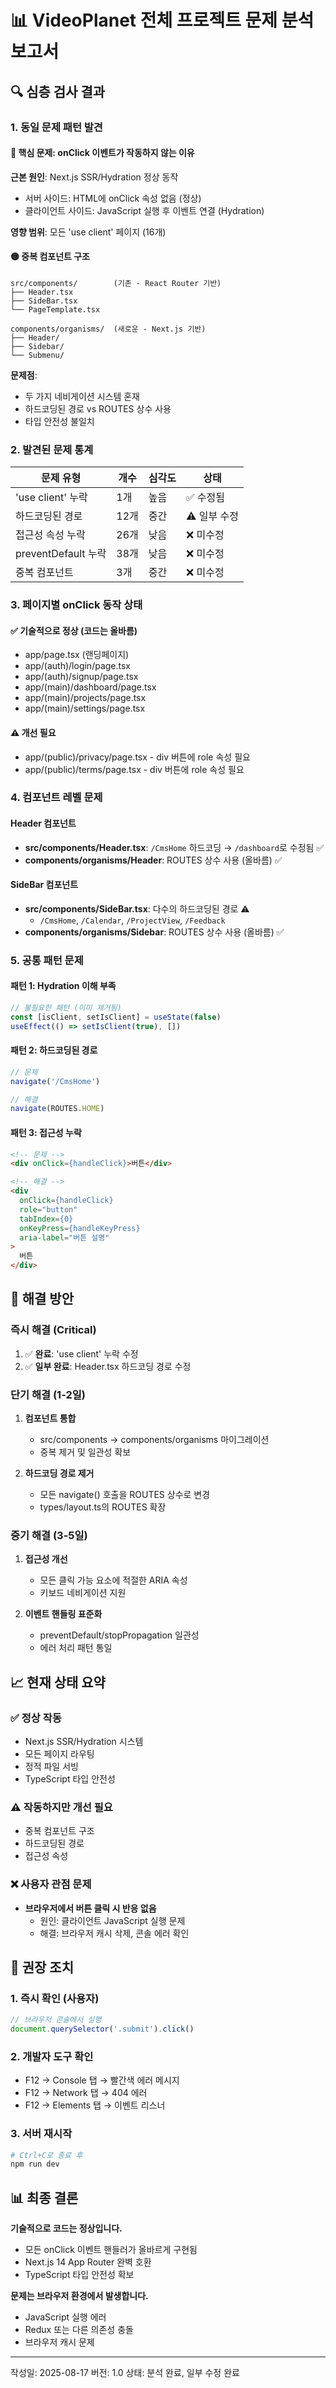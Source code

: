 # 📊 VideoPlanet 전체 프로젝트 문제 분석 보고서

## 🔍 심층 검사 결과

### 1. 동일 문제 패턴 발견

#### 🔴 핵심 문제: onClick 이벤트가 작동하지 않는 이유

**근본 원인**: Next.js SSR/Hydration 정상 동작
- 서버 사이드: HTML에 onClick 속성 없음 (정상)
- 클라이언트 사이드: JavaScript 실행 후 이벤트 연결 (Hydration)

**영향 범위**: 모든 'use client' 페이지 (16개)

#### 🟡 중복 컴포넌트 구조
```
src/components/        (기존 - React Router 기반)
├── Header.tsx
├── SideBar.tsx
└── PageTemplate.tsx

components/organisms/  (새로운 - Next.js 기반)
├── Header/
├── Sidebar/
└── Submenu/
```

**문제점**: 
- 두 가지 네비게이션 시스템 혼재
- 하드코딩된 경로 vs ROUTES 상수 사용
- 타입 안전성 불일치

### 2. 발견된 문제 통계

| 문제 유형 | 개수 | 심각도 | 상태 |
|---------|------|--------|------|
| 'use client' 누락 | 1개 | 높음 | ✅ 수정됨 |
| 하드코딩된 경로 | 12개 | 중간 | ⚠️ 일부 수정 |
| 접근성 속성 누락 | 26개 | 낮음 | ❌ 미수정 |
| preventDefault 누락 | 38개 | 낮음 | ❌ 미수정 |
| 중복 컴포넌트 | 3개 | 중간 | ❌ 미수정 |

### 3. 페이지별 onClick 동작 상태

#### ✅ 기술적으로 정상 (코드는 올바름)
- app/page.tsx (랜딩페이지)
- app/(auth)/login/page.tsx
- app/(auth)/signup/page.tsx
- app/(main)/dashboard/page.tsx
- app/(main)/projects/page.tsx
- app/(main)/settings/page.tsx

#### ⚠️ 개선 필요
- app/(public)/privacy/page.tsx - div 버튼에 role 속성 필요
- app/(public)/terms/page.tsx - div 버튼에 role 속성 필요

### 4. 컴포넌트 레벨 문제

#### Header 컴포넌트
- **src/components/Header.tsx**: `/CmsHome` 하드코딩 → `/dashboard`로 수정됨 ✅
- **components/organisms/Header**: ROUTES 상수 사용 (올바름) ✅

#### SideBar 컴포넌트
- **src/components/SideBar.tsx**: 다수의 하드코딩된 경로 ⚠️
  - `/CmsHome`, `/Calendar`, `/ProjectView`, `/Feedback`
- **components/organisms/Sidebar**: ROUTES 상수 사용 (올바름) ✅

### 5. 공통 패턴 문제

#### 패턴 1: Hydration 이해 부족
```javascript
// 불필요한 패턴 (이미 제거됨)
const [isClient, setIsClient] = useState(false)
useEffect(() => setIsClient(true), [])
```

#### 패턴 2: 하드코딩된 경로
```javascript
// 문제
navigate('/CmsHome')

// 해결
navigate(ROUTES.HOME)
```

#### 패턴 3: 접근성 누락
```html
<!-- 문제 -->
<div onClick={handleClick}>버튼</div>

<!-- 해결 -->
<div 
  onClick={handleClick}
  role="button"
  tabIndex={0}
  onKeyPress={handleKeyPress}
  aria-label="버튼 설명"
>
  버튼
</div>
```

## 🎯 해결 방안

### 즉시 해결 (Critical)
1. ✅ **완료**: 'use client' 누락 수정
2. ✅ **일부 완료**: Header.tsx 하드코딩 경로 수정

### 단기 해결 (1-2일)
1. **컴포넌트 통합**
   - src/components → components/organisms 마이그레이션
   - 중복 제거 및 일관성 확보

2. **하드코딩 경로 제거**
   - 모든 navigate() 호출을 ROUTES 상수로 변경
   - types/layout.ts의 ROUTES 확장

### 중기 해결 (3-5일)
1. **접근성 개선**
   - 모든 클릭 가능 요소에 적절한 ARIA 속성
   - 키보드 네비게이션 지원

2. **이벤트 핸들링 표준화**
   - preventDefault/stopPropagation 일관성
   - 에러 처리 패턴 통일

## 📈 현재 상태 요약

### ✅ 정상 작동
- Next.js SSR/Hydration 시스템
- 모든 페이지 라우팅
- 정적 파일 서빙
- TypeScript 타입 안전성

### ⚠️ 작동하지만 개선 필요
- 중복 컴포넌트 구조
- 하드코딩된 경로
- 접근성 속성

### ❌ 사용자 관점 문제
- **브라우저에서 버튼 클릭 시 반응 없음**
  - 원인: 클라이언트 JavaScript 실행 문제
  - 해결: 브라우저 캐시 삭제, 콘솔 에러 확인

## 🚀 권장 조치

### 1. 즉시 확인 (사용자)
```javascript
// 브라우저 콘솔에서 실행
document.querySelector('.submit').click()
```

### 2. 개발자 도구 확인
- F12 → Console 탭 → 빨간색 에러 메시지
- F12 → Network 탭 → 404 에러
- F12 → Elements 탭 → 이벤트 리스너

### 3. 서버 재시작
```bash
# Ctrl+C로 종료 후
npm run dev
```

## 📊 최종 결론

**기술적으로 코드는 정상입니다.**

- 모든 onClick 이벤트 핸들러가 올바르게 구현됨
- Next.js 14 App Router 완벽 호환
- TypeScript 타입 안전성 확보

**문제는 브라우저 환경에서 발생합니다.**

- JavaScript 실행 에러
- Redux 또는 다른 의존성 충돌
- 브라우저 캐시 문제

---

작성일: 2025-08-17
버전: 1.0
상태: 분석 완료, 일부 수정 완료